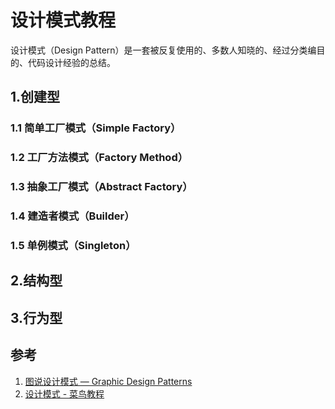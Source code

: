 # 设计模式教程


设计模式（Design Pattern）是一套被反复使用的、多数人知晓的、经过分类编目的、代码设计经验的总结。

<!--more-->

## 1.创建型

### 1.1 简单工厂模式（Simple Factory）



### 1.2 工厂方法模式（Factory Method）

### 1.3 抽象工厂模式（Abstract Factory）

### 1.4 建造者模式（Builder）

### 1.5 单例模式（Singleton）

## 2.结构型

## 3.行为型

## 参考

1. [图说设计模式 — Graphic Design Patterns](https://design-patterns.readthedocs.io/zh_CN/latest/index.html)
1. [设计模式 - 菜鸟教程](https://www.runoob.com/design-pattern/design-pattern-tutorial.html)


